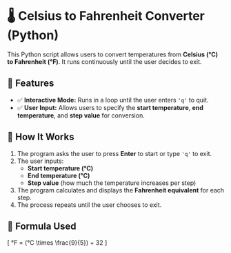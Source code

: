 # 🌡️ Celsius to Fahrenheit Converter (Python)

This Python script allows users to convert temperatures from **Celsius (°C) to Fahrenheit (°F)**. It runs continuously until the user decides to exit.

## 🔹 Features  
- ✅ **Interactive Mode:** Runs in a loop until the user enters `'q'` to quit.  
- ✅ **User Input:** Allows users to specify the **start temperature**, **end temperature**, and **step value** for conversion.  

## 🔹 How It Works  
1. The program asks the user to press **Enter** to start or type `'q'` to exit.  
2. The user inputs:  
   - **Start temperature (°C)**  
   - **End temperature (°C)**  
   - **Step value** (how much the temperature increases per step)  
3. The program calculates and displays the **Fahrenheit equivalent** for each step.  
4. The process repeats until the user chooses to exit.  

## 🔹 Formula Used  
\[
°F = (°C \times \frac{9}{5}) + 32
\]
